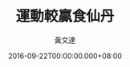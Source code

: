 ---
issue: 191
title: 運動較贏食仙丹
author: 黃文達
date: 2016-09-22T00:00:00.000+08:00
topic: 生活
difficulty: 1
wikidata: Q98095564
wikidata_link: https://www.wikidata.org/wiki/Q98095564
author_wikidata_link: https://www.wikidata.org/wiki/Q98096345
author_wikidata: Q98096345
---